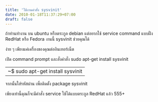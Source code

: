 ```yaml
---
title: 'ใช้งานคำสั่ง sysvinit'
date: 2010-01-18T11:37:29+07:00
draft: false
---
```

ถ้าท่านทำงาน บน ubuntu  หรือตระกูล debian  แต่อยากใช้ service command แบบฝั่ง RedHat  หรือ Fedora
งานนี้ sysvinit  ช่วยคุณได้

ง่าย ๆ เพียงแค่เครื่องของคุณต่ออินเทอร์เน็ต

เปิด command prompt และสั่งคำสั่ง  sudo apt-get install sysvinit
<table class="table table-bordered">
      <td>
        ~$ sudo apt-get install sysvinit
      </td>
</table>

จากนั้นใส่รหัสผ่าน เพื่อติดตั้ง package sysvinit  

เพียงเท่านี้คุณก็จะมีคำสั่ง service ใช้ได้แบบตระกูล RedHat  แล้ว  555+
